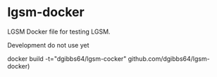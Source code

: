 # lgsm-docker
LGSM Docker file for testing LGSM.

Development do not use yet

docker build -t="dgibbs64/lgsm-cocker" github.com/dgibbs64/lgsm-docker)
